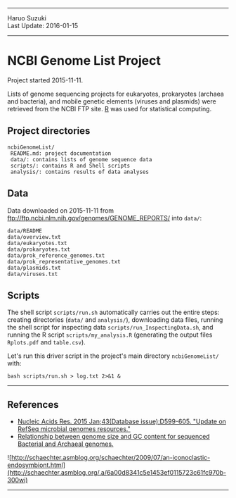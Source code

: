 ----------

Haruo Suzuki  
Last Update: 2016-01-15  

----------

# NCBI Genome List Project
Project started 2015-11-11.  

Lists of genome sequencing projects for eukaryotes, prokaryotes (archaea and bacteria), and mobile genetic elements (viruses and plasmids) were retrieved from the NCBI FTP site.
[R](https://www.r-project.org) was used for statistical computing.

## Project directories

    ncbiGenomeList/
     README.md: project documentation 
     data/: contains lists of genome sequence data
     scripts/: contains R and Shell scripts
     analysis/: contains results of data analyses

## Data

Data downloaded on 2015-11-11 from <ftp://ftp.ncbi.nlm.nih.gov/genomes/GENOME_REPORTS/> into `data/`:

	data/README
	data/overview.txt
	data/eukaryotes.txt
	data/prokaryotes.txt
	data/prok_reference_genomes.txt
	data/prok_representative_genomes.txt
	data/plasmids.txt
	data/viruses.txt

## Scripts

The shell script `scripts/run.sh` automatically carries out the entire steps: creating directories (`data/` and `analysis/`), downloading data files, 
running the shell script for inspecting data `scripts/run_InspectingData.sh`, and
running the R script `scripts/my_analysis.R` (generating the output files `Rplots.pdf` and `table.csv`).

Let's run this driver script in the project's main directory `ncbiGenomeList/` with:

    bash scripts/run.sh > log.txt 2>&1 &

----------

## References
- [Nucleic Acids Res. 2015 Jan;43(Database issue):D599-605. "Update on RefSeq microbial genomes resources."](http://www.ncbi.nlm.nih.gov/pubmed/25510495)
- [Relationship between genome size and GC content for sequenced Bacterial and Archaeal genomes.](http://www.ncbi.nlm.nih.gov/pmc/articles/PMC2704378/figure/pgen-1000565-g001/)

![http://schaechter.asmblog.org/schaechter/2009/07/an-iconoclastic-endosymbiont.html](http://schaechter.asmblog.org/.a/6a00d8341c5e1453ef0115723c61fc970b-300wi)

----------
